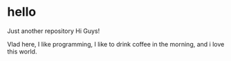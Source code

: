 # hello
Just another repository
Hi Guys!

Vlad here, I like programming, I like to drink coffee in the morning, and i love this world.


